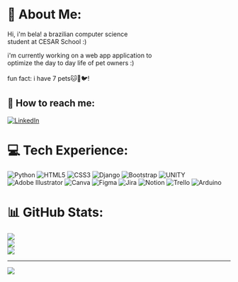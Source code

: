 # 🤗 About Me:
Hi, i'm bela! a brazilian computer science<br>student at CESAR School :)


i'm currently working on a web app application to <br>optimize the day to day life of pet owners :)<br><br>fun fact: i have 7 pets🐱🐶🐦!


## 💬 How to reach me:
[![LinkedIn](https://img.shields.io/badge/LinkedIn-%230077B5.svg?logo=linkedin&logoColor=white)](https://linkedin.com/in/isabela-spinelli) 

# 💻 Tech Experience:
![Python](https://img.shields.io/badge/python-3670A0?style=for-the-badge&logo=python&logoColor=ffdd54) ![HTML5](https://img.shields.io/badge/html5-%23E34F26.svg?style=for-the-badge&logo=html5&logoColor=white) ![CSS3](https://img.shields.io/badge/css3-%231572B6.svg?style=for-the-badge&logo=css3&logoColor=white) ![Django](https://img.shields.io/badge/django-%23092E20.svg?style=for-the-badge&logo=django&logoColor=white) ![Bootstrap](https://img.shields.io/badge/bootstrap-%23563D7C.svg?style=for-the-badge&logo=bootstrap&logoColor=white) ![UNITY](https://img.shields.io/badge/Unity-%2320232a.svg?style=for-the-badge&logo=unity&logoColor=white) ![Adobe Illustrator](https://img.shields.io/badge/adobeillustrator-%23FF9A00.svg?style=for-the-badge&logo=adobeillustrator&logoColor=white) ![Canva](https://img.shields.io/badge/Canva-%2300C4CC.svg?style=for-the-badge&logo=Canva&logoColor=white) 	![Figma](https://img.shields.io/badge/figma-%23F24E1E.svg?style=for-the-badge&logo=figma&logoColor=white) ![Jira](https://img.shields.io/badge/jira-%230A0FFF.svg?style=for-the-badge&logo=jira&logoColor=white) ![Notion](https://img.shields.io/badge/Notion-%23000000.svg?style=for-the-badge&logo=notion&logoColor=white) ![Trello](https://img.shields.io/badge/Trello-%23026AA7.svg?style=for-the-badge&logo=Trello&logoColor=white) ![Arduino](https://img.shields.io/badge/-Arduino-00979D?style=for-the-badge&logo=Arduino&logoColor=white)
# 📊 GitHub Stats:
![](https://github-readme-stats.vercel.app/api?username=bela975&theme=nightowl&hide_border=true&include_all_commits=false&count_private=false)<br/>
![](https://github-readme-streak-stats.herokuapp.com/?user=bela975&theme=nightowl&hide_border=true)<br/>
![](https://github-readme-stats.vercel.app/api/top-langs/?username=bela975&theme=nightowl&hide_border=true&include_all_commits=false&count_private=false&layout=compact)

---
[![](https://visitcount.itsvg.in/api?id=bela975&icon=0&color=0)](https://visitcount.itsvg.in)

<!-- Proudly created with GPRM ( https://gprm.itsvg.in ) -->
